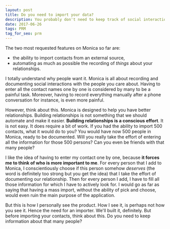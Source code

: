 ```yaml
---
layout: post
title: Do you need to import your data?
description: You probably don't need to keep track of social interactions with 500+ friends.
date: 2017-06-26
tags: PRM
tag_for_seo: prm
---
```


The two most requested features on Monica so far are:
* the ability to import contacts from an external source,
* automating as much as possible the recording of _things_ about your
relationships.

I totally understand why people want it. Monica is all about recording and
documenting social interactions with the people you care about. Having to enter
all the contact names one by one is considered by many to be a painful task.
Moreover, having to record everything manually after a phone conversation for
instance, is even more painful.

However, think about this. Monica is designed to help you have better
relationships. Building relationships is not something that we should automate
and make it easier. **Building relationships is a conscious effort**. It is not
easy. It does require a bit of work. If you had the ability to import 500
contacts, what it would do to you? You would have now 500 people in Monica,
ready to be documented. Will you really take the effort of entering all the
information for those 500 persons? Can you even be friends with that many
people?

I like the idea of having to enter my contact one by one, because **it forces
me to think of who is more important to me**. For every person that I add to
Monica, I conscientiously choose if this person somehow _deserves_ (the word is
definitely too strong but you get the idea) that I take the effort of
documenting our relationship. Then for every person I add, I have to fill all
those information for which I have to actively look for. I would go as far as
saying that having a mass import, without the ability of pick and choose, would
even ruin the main purpose of the application.

But this is how I personally see the product. How I see it, is perhaps not how
you see it. Hence the need for an importer. We'll built it, definitely. But
before importing your contacts, think about this. Do you need to keep
information about that many people?